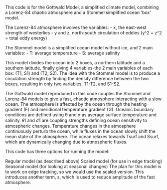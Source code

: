 This code is for the Gottwald Model, a simplified climate model, combining a Lorenz-84 chaotic atmosphere and a Stommel simplified ocean 'box' model.

The Lorenz-84 atmosphere involves the variables: - x, the east-west strength of westerlies - y and z, north-south circulation of eddies (y^2 + z^2 = total eddy energy)

The Stommel model is a simplified ocean model without ice, and 2 main variables: - T: average temperature - S: average salinity

This model divides the ocean into 2 boxes, a northern latitude and a southern latitude, finally giving 4 variables-the 2 main variables of each box: (T1, S1) and (T2, S2). The idea with the Stommel model is to produce a circulation strength by finding the density difference between the two boxes, resulting in only two variables: T1-T2, and S1-S2.

The Gottwald model reproduced in this code couples the Stommel and Lorenz-84 models to give a fast, chaotic atmosphere interacting with a slow ocean. The atmosphere is affected by the ocean through the heating gradient (F) and meridional temperature gradient (G). Oceanic boundary conditions are defined using θ and 𝜎 as average surface temperature and salinity. 𝜃1 and 𝜎1 are coupling strengths defining ocean sensitivity to atmospheric changes. Temperature changes in the atmosphere continuously perturb the ocean, while fluxes in the ocean slowly shift the mean state of the atmosphere. The ocean relaxes towards Tsurf and Ssurf, which are dynamically changing due to atmospheric fluxes.

This code has three options for running the model:

Regular model (as described above)
Scaled model (for use in edge tracking)
Seasonal model (for looking at seasonal changes)
The plan for this model is to work on edge tracking, so we would use the scaled version. This introduces another term, s, which is used to reduce amplitude of the fast atmosphere.
